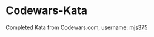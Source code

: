 # Codewars-Kata
Completed Kata from Codewars.com, username: [mjs375](https://www.codewars.com/users/mjs375)
